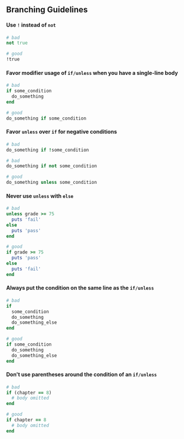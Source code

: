 ## Branching Guidelines


#### Use `!` instead of `not`

```ruby
# bad
not true

# good
!true
```


#### Favor modifier usage of `if/unless` when you have a single-line body

```ruby
# bad
if some_condition
  do_something
end

# good
do_something if some_condition
```


#### Favor `unless` over `if` for negative conditions

```ruby
# bad
do_something if !some_condition

# bad
do_something if not some_condition

# good
do_something unless some_condition
```


#### Never use `unless` with `else`

```ruby
# bad
unless grade >= 75
  puts 'fail'
else
  puts 'pass'
end

# good
if grade >= 75
  puts 'pass'
else
  puts 'fail'
end
```


#### Always put the condition on the same line as the `if/unless`

```ruby
# bad
if
  some_condition
  do_something
  do_something_else
end

# good
if some_condition
  do_something
  do_something_else
end
```


#### Don't use parentheses around the condition of an `if/unless`

```ruby
# bad
if (chapter == 8)
  # body omitted
end

# good
if chapter == 8
  # body omitted
end
```
